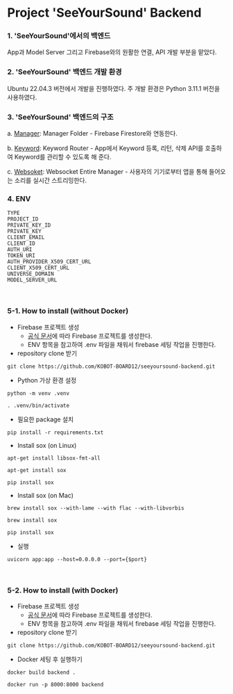 # Project 'SeeYourSound' Backend
### 1. 'SeeYourSound'에서의 백엔드
App과 Model Server 그리고 Firebase와의 원활한 연결, API 개발 부분을 맡았다.
<br>

### 2. 'SeeYourSound' 백엔드 개발 환경
Ubuntu 22.04.3 버전에서 개발을 진행하였다. 주 개발 환경은 Python 3.11.1 버전을 사용하였다.
<br>

### 3. 'SeeYourSound' 백엔드의 구조
a. [Manager](https://github.com/KOBOT-BOARD12/seeyoursound-backend/blob/develop/manager/firebase_manager.py): Manager Folder - Firebase Firestore와 연동한다.

b. [Keyword](https://github.com/KOBOT-BOARD12/seeyoursound-backend/blob/develop/router/keyword_router.py): Keyword Router - App에서 Keyword 등록, 리턴, 삭제 API를 호출하여 Keyword를 관리할 수 있도록 해 준다.

c. [Websoket](https://github.com/KOBOT-BOARD12/seeyoursound-backend/blob/develop/router/websocket.py): Websocket Entire Manager - 사용자의 기기로부터 앱을 통해 들어오는 소리를 실시간 스트리밍한다.
<br>

### 4. ENV
```
TYPE
PROJECT_ID
PRIVATE_KEY_ID
PRIVATE_KEY
CLIENT_EMAIL
CLIENT_ID
AUTH_URI
TOKEN_URI
AUTH_PROVIDER_X509_CERT_URL
CLIENT_X509_CERT_URL
UNIVERSE_DOMAIN
MODEL_SERVER_URL
```
<br>

### 5-1. How to install (without Docker)
* Firebase 프로젝트 생성
    * [공식 문서](https://firebase.google.com/)에 따라 Firebase 프로젝트를 생성한다.
    * ENV 항목을 참고하여 .env 파일을 채워서 firebase 세팅 작업을 진행한다.
* repository clone 받기
```shell
git clone https://github.com/KOBOT-BOARD12/seeyoursound-backend.git
```
* Python 가상 환경 설정
```shell
python -m venv .venv
```
```shell
. .venv/bin/activate
```
* 필요한 package 설치
```shell
pip install -r requirements.txt
```
* Install sox (on Linux)
```shell
apt-get install libsox-fmt-all
```
```shell
apt-get install sox
```
```shell
pip install sox
```
* Install sox (on Mac)
```shell
brew install sox --with-lame --with flac --with-libvorbis
```
```shell
brew install sox
```
```shell
pip install sox
```
* 실행
```shell
uvicorn app:app --host=0.0.0.0 --port={$port}
```
<br>

### 5-2. How to install (with Docker)
* Firebase 프로젝트 생성
    * [공식 문서](https://firebase.google.com/)에 따라 Firebase 프로젝트를 생성한다.
    * ENV 항목을 참고하여 .env 파일을 채워서 firebase 세팅 작업을 진행한다.
* repository clone 받기
```shell
git clone https://github.com/KOBOT-BOARD12/seeyoursound-backend.git
```
* Docker 세팅 후 실행하기
```shell
docker build backend .
```
```shell
docker run -p 8000:8000 backend
```